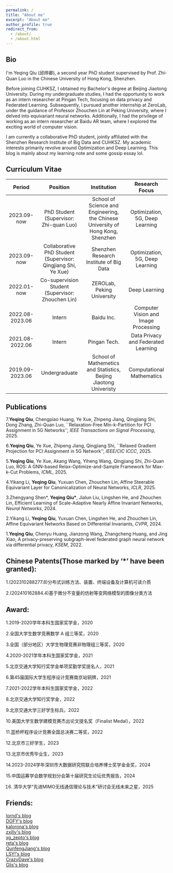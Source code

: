 ```yaml
---
permalink: /
title: "About me"
excerpt: "About me"
author_profile: true
redirect_from: 
  - /about/
  - /about.html
---
```

## Bio

I'm Yeqing Qiu (邱烨卿), a second year PhD student supervised by Prof. Zhi-Quan Luo in the Chinese University of Hong Kong, Shenzhen.

Before joining CUHKSZ, I obtained my Bachelor's degree at Beijing Jiaotong University. During my undergraduate studies, I had the opportunity to work as an intern researcher at Pingan Tech, focusing on data privacy and Federated Learning. Subsequently, I pursued another internship at ZeroLab, under the guidance of Professor Zhouchen Lin at Peking University, where I delved into equivariant neural networks. Additionally, I had the privilege of working as an intern researcher at Baidu AR team, where I explored the exciting world of computer vision.

I am currently a collaborative PhD student, jointly affiliated with the Shenzhen Research Institute of Big Data and CUHKSZ. My academic interests primarily revolve around Optimization and Deep Learning. This blog is mainly about my learning note and some gossip essay lol.


## Curriculum Vitae

|  Period | Position  | Institution  | Research Focus |
| :-------: | :-------: | :-------: | :-------:|
| 2023.09-now  | PhD Student (Supervisor: Zhi-quan Luo)  | School of Science and Engineering, the Chinese University of Hong Kong, Shenzhen  | Optimization, 5G, Deep Learning |
| 2023.09-now  | Collaborative PhD Student (Supervisor: Qingjiang Shi, Ye Xue)  | Shenzhen Research Institute of Big Data  | Optimization, 5G, Deep Learning |
| 2022.01-now  | Co-supervision Student (Supervisor: Zhouchen Lin) | ZEROLab, Peking University  | Deep Learning |
| 2022.08-2023.06  | Intern  | Baidu Inc.  | Computer Vision and Image Processing |
| 2021.08-2022.06  | Intern  | Pingan Tech.  | Data Privacy and Federated Learning |
| 2019.09-2023.06  | Undergraduate  | School of Mathemetics and Statistics, Beijing Jiaotong Univeristy  | Computational Mathematics |

## Publications

7.**Yeqing Qiu**, Chengpiao Huang, Ye Xue, Zhipeng Jiang, Qingjiang Shi, Dong Zhang, Zhi-Quan Luo, ``Relaxation-Free Min-k-Partition for PCI Assignment in 5G Networks'', *IEEE Transactions on Signal Processing*, 2025.

6.**Yeqing Qiu**, Ye Xue, Zhipeng Jiang, Qingjiang Shi, ``Relaxed Gradient Projection for PCI Assignment in 5G Network'', *IEEE/CIC ICCC*, 2025.

5.**Yeqing Qiu**, Ye Xue, Akang Wang, Yiheng Wang, Qingjiang Shi, Zhi-Quan Luo, ROS: A GNN-based Relax-Optimize-and-Sample Framework for Max-k-Cut Problems, *ICML*, 2025.

4.Yikang Li, **Yeqing Qiu**, Yuxuan Chen, Zhouchen Lin, Affine Steerable Equivariant Layer for Canonicalization of Neural Networks, *ICLR*, 2025.

3.Zhengyang Shen\*, **Yeqing Qiu\***, Jialun Liu, Lingshen He, and Zhouchen Lin, Efficient Learning of Scale-Adaptive Nearly Affine Invariant Networks, *Neural Networks*, 2024.

2.Yikang Li, **Yeqing Qiu**, Yuxuan Chen, Lingshen He, and Zhouchen Lin, Affine Equivariant Networks Based on Differential Invariants, *CVPR*, 2024.

1.**Yeqing Qiu**, Chenyu Huang, Jianzong Wang, Zhangcheng Huang, and Jing Xiao, A privacy-preserving subgraph-level federated graph neural network via differential privacy, *KSEM*, 2022.

## Chinese Patents(Those marked by ‘*’ have been granted):

1.(202310288277.8)分布式训练方法、装置、终端设备及计算机可读介质

2.(202410162884.4)基于微分不变量的仿射等变网络模型的图像分类方法

## Award:

1.2019-2020学年本科生国家奖学金，2020

2.全国大学生数学竞赛数学 A 组三等奖，2020

3.全国（部分地区）大学生物理竞赛非物理组三等奖，2020

4.2020-2021学年本科生国家奖学金，2021

5.北京交通大学知行奖学金单项奖勤学奖提名人，2021

6.第45届国际大学生程序设计竞赛南京站铜牌，2021

7.2021-2022学年本科生国家奖学金，2022

8.北京交通大学知行奖学金，2022

9.北京交通大学三好学生标兵，2022

10.美国大学生数学建模竞赛杰出论文提名奖（Finalist Medal），2022

11.蓝桥杯程序设计竞赛全国总决赛二等奖，2022

12.北京市三好学生，2023

13.北京市优秀毕业生，2023

14.2023-2024学年深圳市大数据研究院联合培养博士奖学金金奖，2024

15.中国运筹学会数学规划分会第十届研究生论坛优秀报告，2024

16. 清华大学“先进MIMO无线通信理论与技术”研讨会无线未来之星，2025

## Friends:

<a href="http://lornd.top">lornd's blog</a><br /><a href="http://dofy.top/">DOFY's blog</a><br /><a href="http://kaloronahuang.com">kalorona's blog</a><br /><a href="http://learningman.top">zxilly's blog</a><br /><a href="http://zepto.page">xg_zepto's blog</a><br /><a href="http://retaqwq.github.io">reta's blog</a><br /><a href="http://widerthansky.com">QunfengJiang's blog</a><br /><a href="https://lushuyu.site/">LSY!'s blog</a><br /><a href="http://crazydave.top">CrazyDave's blog</a><br /><a href="http://glisses.github.io">Glis's blog</a>
